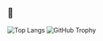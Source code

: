 ## 🚀
![Top Langs](https://github-readme-stats.vercel.app/api/top-langs/?username=nabilakiswanto&count_private=true&layout=compact&langs_count=8&theme=radical)  ![GitHub Trophy](https://github-profile-trophy.vercel.app/?username=nabilakiswanto&theme=radical)
